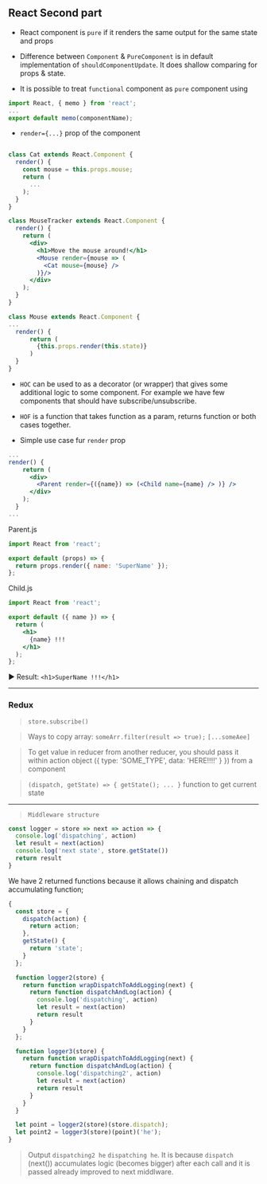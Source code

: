 ## React Second part

- React component is `pure` if it renders the same output for the same state and props

- Difference between `Component` & `PureComponent` is in default implementation of `shouldComponentUpdate`. It does shallow comparing for props & state.

- It is possible to treat `functional` component as `pure` component using 
```jsx
import React, { memo } from 'react';
...
export default memo(componentName);
```
- `render={...}` prop of the component
```jsx

class Cat extends React.Component {
  render() {
    const mouse = this.props.mouse;
    return (
      ...
    );
  }
}

class MouseTracker extends React.Component {
  render() {
    return (
      <div>
        <h1>Move the mouse around!</h1>
        <Mouse render={mouse => (
          <Cat mouse={mouse} />
        )}/>
      </div>
    );
  }
}

class Mouse extends React.Component {
...
  render() {
      return (
        {this.props.render(this.state)}
      )
  }
}
```
- `HOC` can be used to as a decorator (or wrapper) that gives some additional logic to some component.
For example we have few components that should have subscribe/unsubscribe.
- `HOF` is a function that takes function as a param, returns function or both cases together.

- Simple use case fur `render` prop
```jsx
...
render() {
    return (
      <div>
        <Parent render={({name}) => (<Child name={name} /> )} />
      </div>
    );
  }
...
```
Parent.js
```jsx
import React from 'react';

export default (props) => {
  return props.render({ name: 'SuperName' }); 
};
```
Child.js
```jsx
import React from 'react';

export default ({ name }) => {
  return (
    <h1>
      {name} !!!
    </h1>
  );
};
```
► Result: ```<h1>SuperName !!!</h1>```

---

### Redux

> `store.subscribe()`

> Ways to copy array: `someArr.filter(result => true);` `[...someAee]`

> To get value in reducer from another reducer, you should pass it within
> action object ({ type: 'SOME_TYPE', data: 'HERE!!!!' } }) from a component

> `(dispatch, getState) => { getState(); ... }` function to get current state 

---

> `Middleware structure`
```jsx
const logger = store => next => action => {
  console.log('dispatching', action)
  let result = next(action)
  console.log('next state', store.getState())
  return result
}
```
We have 2 returned functions because it allows chaining and dispatch accumulating function;
```jsx
{
  const store = {
    dispatch(action) {
      return action;
    },
    getState() {
      return 'state';
    }
  };

  function logger2(store) {
    return function wrapDispatchToAddLogging(next) {
      return function dispatchAndLog(action) {
        console.log('dispatching', action)
        let result = next(action)
        return result
      }
    }
  };

  function logger3(store) {
    return function wrapDispatchToAddLogging(next) {
      return function dispatchAndLog(action) {
        console.log('dispatching2', action)
        let result = next(action)
        return result
      }
    }
  }

  let point = logger2(store)(store.dispatch);
  let point2 = logger3(store)(point)('he');
}
```
> Output `dispatching2 he` `dispatching he`. It is because `dispatch` (next()) accumulates logic (becomes bigger) after each call and it is passed already improved to next middlware.
